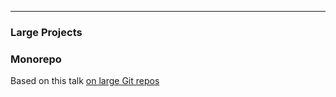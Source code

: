 ---

### Large Projects

### Monorepo

 Based on this talk [on large Git repos](https://kapitel26.github.io/slides/2018-11-15-size-does-matter/)

